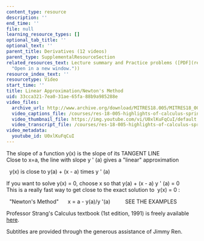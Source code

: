 ```yaml
---
content_type: resource
description: ''
end_time: ''
file: null
learning_resource_types: []
optional_tab_title: ''
optional_text: ''
parent_title: Derivatives (12 videos)
parent_type: SupplementalResourceSection
related_resources_text: Lecture summary and Practice problems ([PDF](resources/mitres18_05s10_linear_approx_newtons_method
  "Open in a new window."))
resource_index_text: ''
resourcetype: Video
start_time: ''
title: Linear Approximation/Newton's Method
uid: 33cca321-7ea0-31ae-65fa-88b9a985288e
video_files:
  archive_url: http://www.archive.org/download/MITRES18.005/MITRES18_005S10_NewtonsMethod_300k.mp4
  video_captions_file: /courses/res-18-005-highlights-of-calculus-spring-2010/4b736d26e35950e6a3cec42f1fd66eea_U0xlKuFqCuI.vtt
  video_thumbnail_file: https://img.youtube.com/vi/U0xlKuFqCuI/default.jpg
  video_transcript_file: /courses/res-18-005-highlights-of-calculus-spring-2010/06f6e137293229a2ccc588f02774cd9d_U0xlKuFqCuI.pdf
video_metadata:
  youtube_id: U0xlKuFqCuI
---
```


The slope of a function y(x) is the slope of its TANGENT LINE  
Close to x=a, the line with slope y ' (a) gives a "linear" approximation  
  
  y(x) is close to y(a) + (x - a) times y ' (a)  
  
If you want to solve y(x) = 0, choose x so that y(a) + (x - a) y ' (a) = 0  
This is a really fast way to get close to the exact solution to  y(x) = 0 :  
  
  "Newton's Method"      x = a - y(a)/y '(a)          SEE THE EXAMPLES

Professor Strang's Calculus textbook (1st edition, 1991) is freely available [here](/courses/res-18-001-calculus-online-textbook-spring-2005/).

Subtitles are provided through the generous assistance of Jimmy Ren.